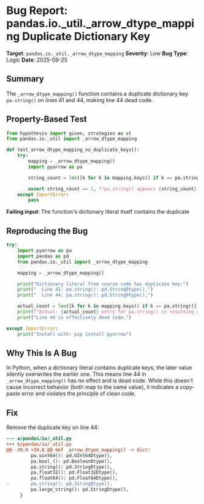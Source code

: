 # Bug Report: pandas.io._util._arrow_dtype_mapping Duplicate Dictionary Key

**Target**: `pandas.io._util._arrow_dtype_mapping`
**Severity**: Low
**Bug Type**: Logic
**Date**: 2025-09-25

## Summary

The `_arrow_dtype_mapping()` function contains a duplicate dictionary key `pa.string()` on lines 41 and 44, making line 44 dead code.

## Property-Based Test

```python
from hypothesis import given, strategies as st
from pandas.io._util import _arrow_dtype_mapping

def test_arrow_dtype_mapping_no_duplicate_keys():
    try:
        mapping = _arrow_dtype_mapping()
        import pyarrow as pa

        string_count = len([k for k in mapping.keys() if k == pa.string()])

        assert string_count == 1, f"pa.string() appears {string_count} times"
    except ImportError:
        pass
```

**Failing input**: The function's dictionary literal itself contains the duplicate

## Reproducing the Bug

```python
try:
    import pyarrow as pa
    import pandas as pd
    from pandas.io._util import _arrow_dtype_mapping

    mapping = _arrow_dtype_mapping()

    print("Dictionary literal from source code has duplicate key:")
    print("  Line 41: pa.string(): pd.StringDtype(),")
    print("  Line 44: pa.string(): pd.StringDtype(),")

    actual_count = len([k for k in mapping.keys() if k == pa.string()])
    print(f"Actual: {actual_count} entry for pa.string() in resulting dictionary")
    print("Line 44 is effectively dead code.")

except ImportError:
    print("Install with: pip install pyarrow")
```

## Why This Is A Bug

In Python, when a dictionary literal contains duplicate keys, the later value silently overwrites the earlier one. This means line 44 in `_arrow_dtype_mapping()` has no effect and is dead code. While this doesn't cause incorrect behavior (both map to the same value), it indicates a copy-paste error and violates the principle of clean code.

## Fix

Remove the duplicate key on line 44:

```diff
--- a/pandas/io/_util.py
+++ b/pandas/io/_util.py
@@ -39,9 +39,8 @@ def _arrow_dtype_mapping() -> dict:
         pa.uint64(): pd.UInt64Dtype(),
         pa.bool_(): pd.BooleanDtype(),
         pa.string(): pd.StringDtype(),
         pa.float32(): pd.Float32Dtype(),
         pa.float64(): pd.Float64Dtype(),
-        pa.string(): pd.StringDtype(),
         pa.large_string(): pd.StringDtype(),
     }
```